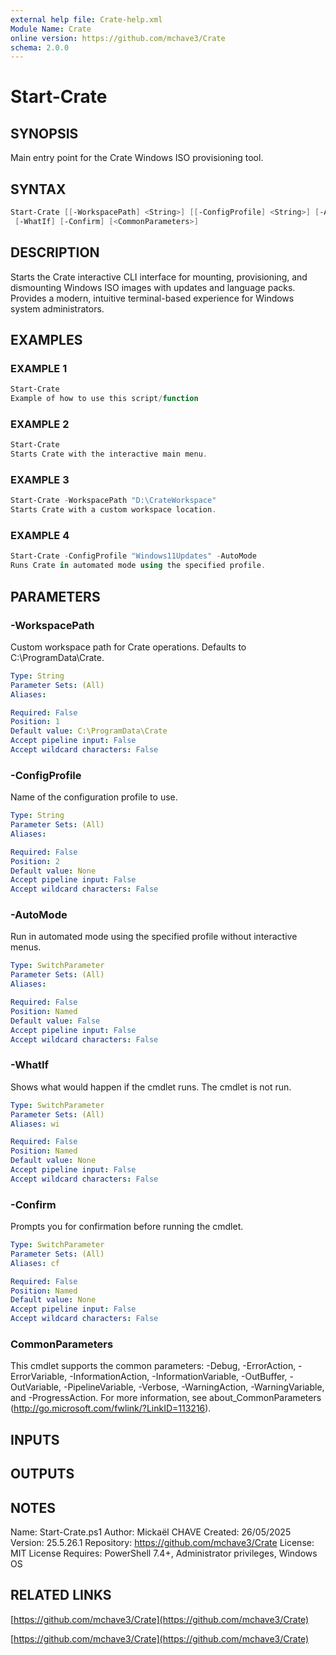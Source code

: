 ```yaml
---
external help file: Crate-help.xml
Module Name: Crate
online version: https://github.com/mchave3/Crate
schema: 2.0.0
---
```


# Start-Crate

## SYNOPSIS

Main entry point for the Crate Windows ISO provisioning tool.

## SYNTAX

```powershell
Start-Crate [[-WorkspacePath] <String>] [[-ConfigProfile] <String>] [-AutoMode]
 [-WhatIf] [-Confirm] [<CommonParameters>]
```

## DESCRIPTION

Starts the Crate interactive CLI interface for mounting, provisioning, and dismounting
Windows ISO images with updates and language packs.
Provides a modern, intuitive
terminal-based experience for Windows system administrators.

## EXAMPLES

### EXAMPLE 1

```powershell
Start-Crate
Example of how to use this script/function
```

### EXAMPLE 2

```powershell
Start-Crate
Starts Crate with the interactive main menu.
```

### EXAMPLE 3

```powershell
Start-Crate -WorkspacePath "D:\CrateWorkspace"
Starts Crate with a custom workspace location.
```

### EXAMPLE 4

```powershell
Start-Crate -ConfigProfile "Windows11Updates" -AutoMode
Runs Crate in automated mode using the specified profile.
```

## PARAMETERS

### -WorkspacePath

Custom workspace path for Crate operations.
Defaults to C:\ProgramData\Crate.

```yaml
Type: String
Parameter Sets: (All)
Aliases:

Required: False
Position: 1
Default value: C:\ProgramData\Crate
Accept pipeline input: False
Accept wildcard characters: False
```

### -ConfigProfile

Name of the configuration profile to use.

```yaml
Type: String
Parameter Sets: (All)
Aliases:

Required: False
Position: 2
Default value: None
Accept pipeline input: False
Accept wildcard characters: False
```

### -AutoMode

Run in automated mode using the specified profile without interactive menus.

```yaml
Type: SwitchParameter
Parameter Sets: (All)
Aliases:

Required: False
Position: Named
Default value: False
Accept pipeline input: False
Accept wildcard characters: False
```

### -WhatIf

Shows what would happen if the cmdlet runs.
The cmdlet is not run.

```yaml
Type: SwitchParameter
Parameter Sets: (All)
Aliases: wi

Required: False
Position: Named
Default value: None
Accept pipeline input: False
Accept wildcard characters: False
```

### -Confirm

Prompts you for confirmation before running the cmdlet.

```yaml
Type: SwitchParameter
Parameter Sets: (All)
Aliases: cf

Required: False
Position: Named
Default value: None
Accept pipeline input: False
Accept wildcard characters: False
```

### CommonParameters

This cmdlet supports the common parameters: -Debug, -ErrorAction, -ErrorVariable, -InformationAction, -InformationVariable, -OutBuffer, -OutVariable, -PipelineVariable, -Verbose, -WarningAction, -WarningVariable, and -ProgressAction. 
For more information, see about_CommonParameters (http://go.microsoft.com/fwlink/?LinkID=113216).

## INPUTS

## OUTPUTS

## NOTES

Name:        Start-Crate.ps1
Author:      Mickaël CHAVE
Created:     26/05/2025
Version:     25.5.26.1
Repository:  https://github.com/mchave3/Crate
License:     MIT License
Requires:    PowerShell 7.4+, Administrator privileges, Windows OS

## RELATED LINKS

[https://github.com/mchave3/Crate](https://github.com/mchave3/Crate)

[https://github.com/mchave3/Crate](https://github.com/mchave3/Crate)
